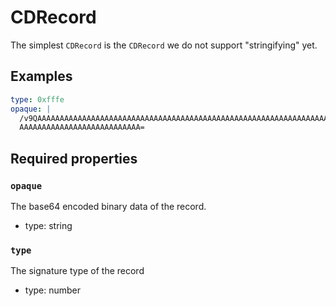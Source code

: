 <!--
   Copyright 2023 HCL America, Inc.

   Licensed under the Apache License, Version 2.0 (the "License"); you may not
   use this file except in compliance with the License. You may obtain a copy of
   the License at

       http://www.apache.org/licenses/LICENSE-2.0

   Unless required by applicable law or agreed to in writing, software
   distributed under the License is distributed on an "AS IS" BASIS, WITHOUT
   WARRANTIES OR CONDITIONS OF ANY KIND, either express or implied. See the
   License for the specific language governing permissions and limitations under
   the License.
-->

# CDRecord

The simplest `CDRecord` is the `CDRecord` we do not support "stringifying" yet.

## Examples
```yaml
type: 0xfffe
opaque: |
  /v9QAAAAAAAAAAAAAAAAAAAAAAAAAAAAAAAAAAAAAAAAAAAAAAAAAAAAAAAAAAAAAAAAAAAAAAAAAAAA
  AAAAAAAAAAAAAAAAAAAAAAAAAAA=
```

## Required properties

### `opaque`
The base64 encoded binary data of the record.
* type: string

### `type`
The signature type of the record
* type: number
